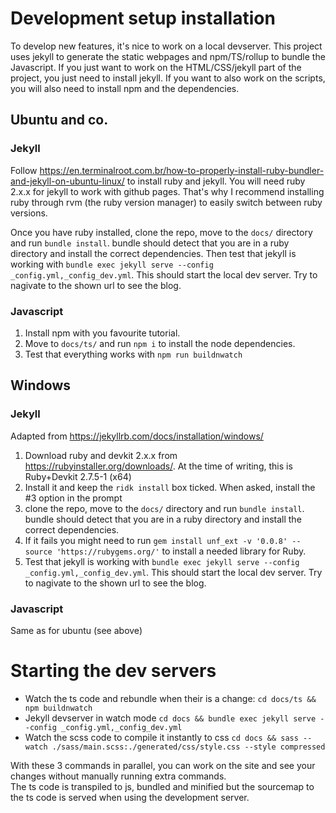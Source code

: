 # Development setup installation
To develop new features, it's nice to work on a local devserver. This project uses jekyll to generate the static webpages and npm/TS/rollup to bundle the Javascript. If you just want to work on the HTML/CSS/jekyll part of the project, you just need to install jekyll. If you want to also work on the scripts, you will also need to install npm and the dependencies.

## Ubuntu and co.

### Jekyll
Follow https://en.terminalroot.com.br/how-to-properly-install-ruby-bundler-and-jekyll-on-ubuntu-linux/ to install ruby and jekyll. You will need ruby 2.x.x for jekyll to work with github pages. That's why I recommend installing ruby through rvm (the ruby version manager) to easily switch between ruby versions.   

Once you have ruby installed, clone the repo, move to the `docs/` directory and run `bundle install`. bundle should detect that you are in a ruby directory and install the correct dependencies. Then test that jekyll is working with `bundle exec jekyll serve --config _config.yml,_config_dev.yml`. This should start the local dev server. Try to nagivate to the shown url to see the blog.

### Javascript
1. Install npm with you favourite tutorial.  
2. Move to `docs/ts/` and run `npm i` to install the node dependencies.
3. Test that everything works with `npm run buildnwatch`

## Windows

### Jekyll

Adapted from https://jekyllrb.com/docs/installation/windows/
1. Download ruby and devkit 2.x.x from https://rubyinstaller.org/downloads/. At the time of writing, this is Ruby+Devkit 2.7.5-1 (x64) 
2. Install it and keep the `ridk install` box ticked. When asked, install the #3 option in the prompt
3. clone the repo, move to the `docs/` directory and run `bundle install`. bundle should detect that you are in a ruby directory and install the correct dependencies. 
4. If it fails you might need to run `gem install unf_ext -v '0.0.8' --source 'https://rubygems.org/'` to install a needed library for Ruby.
5. Test that jekyll is working with `bundle exec jekyll serve --config _config.yml,_config_dev.yml`. This should start the local dev server. Try to nagivate to the shown url to see the blog.

### Javascript

Same as for ubuntu (see above)

# Starting the dev servers

- Watch the ts code and rebundle when their is a change: `cd docs/ts && npm buildnwatch`
- Jekyll devserver in watch mode `cd docs && bundle exec jekyll serve --config _config.yml,_config_dev.yml`
- Watch the scss code to compile it instantly to css `cd docs && sass --watch ./sass/main.scss:./generated/css/style.css --style compressed`

With these 3 commands in parallel, you can work on the site and see your changes without manually running extra commands.  
The ts code is transpiled to js, bundled and minified but the sourcemap to the ts code is served when using the development server.

